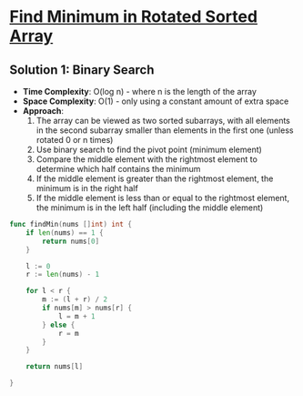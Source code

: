 # [Find Minimum in Rotated Sorted Array](https://leetcode.com/problems/find-minimum-in-rotated-sorted-array/)

## Solution 1: Binary Search
- **Time Complexity**: O(log n) - where n is the length of the array
- **Space Complexity**: O(1) - only using a constant amount of extra space
- **Approach**:
   1. The array can be viewed as two sorted subarrays, with all elements in the second subarray smaller than elements in the first one (unless rotated 0 or n times)
   2. Use binary search to find the pivot point (minimum element)
   3. Compare the middle element with the rightmost element to determine which half contains the minimum
   4. If the middle element is greater than the rightmost element, the minimum is in the right half
   5. If the middle element is less than or equal to the rightmost element, the minimum is in the left half (including the middle element)


```go
func findMin(nums []int) int {
	if len(nums) == 1 {
		return nums[0]
	}

	l := 0
	r := len(nums) - 1

	for l < r {
		m := (l + r) / 2
		if nums[m] > nums[r] {
			l = m + 1
		} else {
			r = m
		}
	}

	return nums[l]

}

```